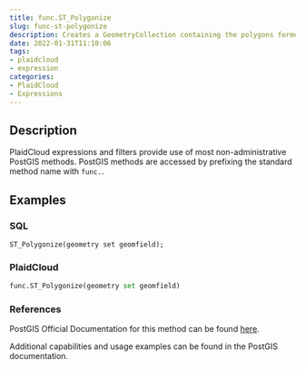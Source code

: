 ```yaml
---
title: func.ST_Polygonize
slug: func-st-polygonize
description: Creates a GeometryCollection containing the polygons formed by the constituent linework of a set of geometries
date: 2022-01-31T11:10:06
tags:
- plaidcloud
- expression
categories:
- PlaidCloud
- Expressions
---
```



## Description


PlaidCloud expressions and filters provide use of most non-administrative PostGIS methods. PostGIS methods are accessed by prefixing the standard method name with `func.`.



## Examples


### SQL



```
ST_Polygonize(geometry set geomfield);
```


### PlaidCloud



```python
func.ST_Polygonize(geometry set geomfield)
```


### References


PostGIS Official Documentation for this method can be found [here](https://postgis.net/docs/manual-3.1/ST_Polygonize.html).



Additional capabilities and usage examples can be found in the PostGIS documentation.

